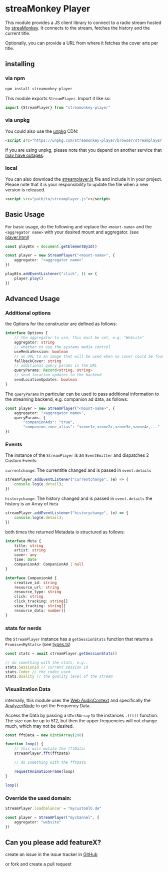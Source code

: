 # streaMonkey Player

This module provides a JS client library to connect to a radio stream hosted by [streaMonkey](https://www.streamonkey.de/en). It connects to the stream, fetches the history and the current title.

Optionally, you can provide a URL from where it fetches the cover arts per title.

## installing

### via npm 

```bash
npm install streamonkey-player
```

This module exports `StreamPlayer`. Import it like so:

```ts
import {StreamPlayer} from "streamonkey-player"
```

### via unpkg

You could also use the [unpkg](https://unpkg.com/) CDN:

```html
<script src="https://unpkg.com/streamonkey-player/browser/streamplayer.js"></script>
```

If you are using unpkg, please note that you depend on another service that [may have outages](https://github.com/unpkg/unpkg/issues/444).

### local

You can also download the [streamplayer.js](https://unpkg.com/streamonkey-player/browser/streamplayer.js) file and include it in your project. Please note that it is your responsibility to update the file when a new version is released.

```html
<script src="path/to/streamplayer.js"></script>
```

## Basic Usage

For basic usage, do the following and replace the `<mount-name>` and the `<aggregator name>` with your desired mount and aggregator. (see [player.html](./player.html))

```ts
const playBtn = document.getElementById()

const player = new StreamPlayer("<mount-name>", {
    aggregator: "<aggregator name>"
})

playBtn.addEventListener("click", () => {
    player.play()
})
```

## Advanced Usage

### Additional options

the Options for the constructor are defined as follows:

```ts
interface Options {        
    // the aggregator to use, this must be set, e.g. "Website"
    aggregator: string                  
    // whether to use the systems media control
    useMediaSession: boolean            
    // an URL to an image that will be used when no cover could be found 
    fallbackCover: string               
    // additional query params in the URL
    queryParams: Record<string, string> 
    // send location updates to the backend
    sendLocationUpdates: boolean
}
```

The `queryParams` in particular can be used to pass additional information to the streaming backend, e.g. companion ad data, as follows:

```ts
const player = new StreamPlayer("<mount-name>", {
    aggregator: "<aggregator name>",
    queryParams: {
        "companionAds": "true",
        "companion_zone_alias": "<zone1>,<zone2>,<zone3>,<zone4>,..."
})
```

### Events

The instance of the `StreamPlayer` is an `EventEmitter` and dispatches 2 Custom Events:

`currentchange`: The currentitle changed and is passed in `event.details`

```ts
streamPlayer.addEventListener("currentchange", (e) => {
    console.log(e.detail);
})
```

`historychange`: The history changed and is passed in `event.details` the history is an Array of `Meta`

```ts
streamPlayer.addEventListener("historychange", (e) => {
    console.log(e.detail);
})
```

both times the returned Metadata is structured as follows:

```ts
interface Meta {
    title: string
    artist: string
    cover: any
    time: Date
    companionAd: CompanionAd | null
}

interface CompanionAd {
    creative_id: string
    resource_url: string
    resource_type: string
    click: string
    click_tracking: string[]
    view_tracking: string[]
    resource_data: number[]
}

```

### stats for nerds

the `StreamPlayer` instance has a `getSessionStats` function that returns a `Promise<MyStats>` (see [types.ts](./types.ts))

```ts
const stats = await streamPlayer.getSessionStats()

// do something with the stats, e.g.:
stats.SessionId // current session id
stats.Codec // the codec used
stats.Quality // the quality level of the stream
```

### Visualization Data

internally, this module uses the [Web AudioContext](https://developer.mozilla.org/en-US/docs/Web/API/AudioContext) and specifically the [AnalyzerNode](https://developer.mozilla.org/en-US/docs/Web/API/AnalyserNode) to get the Frequency Data.

Access the Data by passing a `UInt8Array` to the instances `.fft()` function. The size can be up to 512, but then the upper frequencies will not change much, which may not be desired.

```ts
const fftData = new Uint8Array(200)

function loop() {
    // this will mutate the fftData:
    streamPlayer.fft(fftData)

    // do something with the fftData

    requestAnimationFrame(loop)
}

loop()
```

### Override the used domain:

```ts
StreamPlayer.loadbalancer = "mycustomlb.de"

const player = StreamPlayer("mychannel", {
    aggregator: "website"
})
```

## Can you please add featureX?

create an issue in the issue tracker in [GitHub](https://github.com/streamonkey/streamonkey-player/issues)

or fork and create a pull request